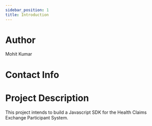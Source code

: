 ```yaml
---
sidebar_position: 1
title: Introduction
---
```



# Author
Mohit Kumar

# Contact Info
<!-- - [Email](mailto:madscientists1523@gmail.com) -->
<!-- - [Linked In](https://linkedin.com/in/claddy) -->
<!-- - [GitHub](https://github.com/claddyk) -->

# Project Description
This project intends to build a Javascript SDK for the Health Claims Exchange Participant System.